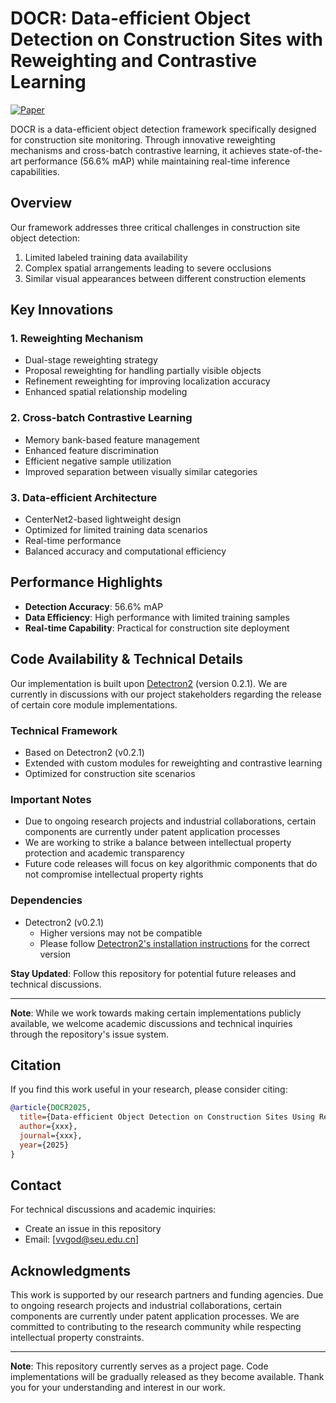 # DOCR: Data-efficient Object Detection on Construction Sites with Reweighting and Contrastive Learning

[![Paper](https://img.shields.io/badge/Paper-PDF-red)](xxx)

DOCR is a data-efficient object detection framework specifically designed for construction site monitoring. Through innovative reweighting mechanisms and cross-batch contrastive learning, it achieves state-of-the-art performance (56.6% mAP) while maintaining real-time inference capabilities.

## Overview

Our framework addresses three critical challenges in construction site object detection:
1. Limited labeled training data availability
2. Complex spatial arrangements leading to severe occlusions
3. Similar visual appearances between different construction elements

## Key Innovations

### 1. Reweighting Mechanism
- Dual-stage reweighting strategy
- Proposal reweighting for handling partially visible objects
- Refinement reweighting for improving localization accuracy
- Enhanced spatial relationship modeling

### 2. Cross-batch Contrastive Learning
- Memory bank-based feature management
- Enhanced feature discrimination
- Efficient negative sample utilization
- Improved separation between visually similar categories

### 3. Data-efficient Architecture
- CenterNet2-based lightweight design
- Optimized for limited training data scenarios
- Real-time performance 
- Balanced accuracy and computational efficiency

## Performance Highlights

- **Detection Accuracy**: 56.6% mAP
- **Data Efficiency**: High performance with limited training samples
- **Real-time Capability**: Practical for construction site deployment


## Code Availability & Technical Details

Our implementation is built upon [Detectron2](https://github.com/facebookresearch/detectron2) (version 0.2.1). We are currently in discussions with our project stakeholders regarding the release of certain core module implementations. 

### Technical Framework
- Based on Detectron2 (v0.2.1)
- Extended with custom modules for reweighting and contrastive learning
- Optimized for construction site scenarios

### Important Notes
- Due to ongoing research projects and industrial collaborations, certain components are currently under patent application processes
- We are working to strike a balance between intellectual property protection and academic transparency
- Future code releases will focus on key algorithmic components that do not compromise intellectual property rights

### Dependencies
- Detectron2 (v0.2.1)
  - Higher versions may not be compatible
  - Please follow [Detectron2's installation instructions](https://detectron2.readthedocs.io/en/latest/tutorials/install.html) for the correct version

**Stay Updated**: Follow this repository for potential future releases and technical discussions.

---
**Note**: While we work towards making certain implementations publicly available, we welcome academic discussions and technical inquiries through the repository's issue system.



## Citation

If you find this work useful in your research, please consider citing:

```bibtex
@article{DOCR2025,
  title={Data-efficient Object Detection on Construction Sites Using Reweighting Mechanism and Cross-batch Contrastive Learning},
  author={xxx},
  journal={xxx},
  year={2025}
}
```

## Contact

For technical discussions and academic inquiries:
- Create an issue in this repository
- Email: [vvgod@seu.edu.cn]

## Acknowledgments

This work is supported by our research partners and funding agencies. Due to ongoing research projects and industrial collaborations, certain components are currently under patent application processes. We are committed to contributing to the research community while respecting intellectual property constraints.

---
**Note**: This repository currently serves as a project page. Code implementations will be gradually released as they become available. Thank you for your understanding and interest in our work.

